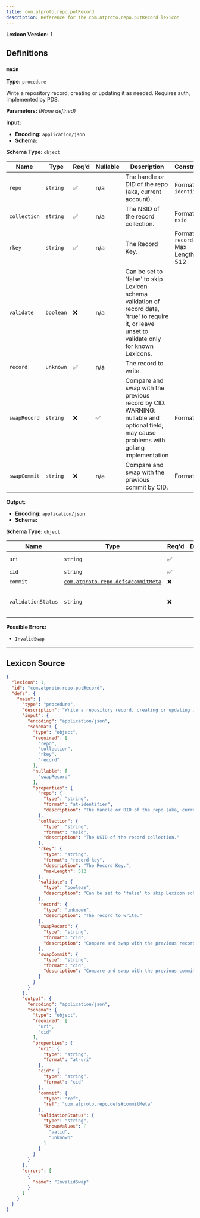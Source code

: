 ```yaml
---
title: com.atproto.repo.putRecord
description: Reference for the com.atproto.repo.putRecord lexicon
---
```

**Lexicon Version:** 1

## Definitions

<a name="main"></a>
### `main`

**Type:** `procedure`

Write a repository record, creating or updating it as needed. Requires auth, implemented by PDS.

**Parameters:** _(None defined)_

**Input:**

- **Encoding:** `application/json`
- **Schema:**

**Schema Type:** `object`

| Name | Type | Req'd | Nullable | Description | Constraints |
|------|------|----------|--|-------------|-------------|
| `repo` | `string` | ✅ | n/a | The handle or DID of the repo (aka, current account). | Format: `at-identifier` |
| `collection` | `string` | ✅ | n/a | The NSID of the record collection. | Format: `nsid` |
| `rkey` | `string` | ✅ | n/a | The Record Key. | Format: `record-key`<br/>Max Length: 512 |
| `validate` | `boolean` | ❌ | n/a | Can be set to 'false' to skip Lexicon schema validation of record data, 'true' to require it, or leave unset to validate only for known Lexicons. |  |
| `record` | `unknown` | ✅ | n/a | The record to write. |  |
| `swapRecord` | `string` | ❌ | ✅ | Compare and swap with the previous record by CID. WARNING: nullable and optional field; may cause problems with golang implementation | Format: `cid` |
| `swapCommit` | `string` | ❌ | n/a | Compare and swap with the previous commit by CID. | Format: `cid` |
**Output:**

- **Encoding:** `application/json`
- **Schema:**

**Schema Type:** `object`

| Name | Type | Req'd  | Description | Constraints |
|------|------|----------|-------------|-------------|
| `uri` | `string` | ✅  |  | Format: `at-uri` |
| `cid` | `string` | ✅  |  | Format: `cid` |
| `commit` | [`com.atproto.repo.defs#commitMeta`](/lexicons/com/atproto/repo/defs#commitMeta) | ❌  |  |  |
| `validationStatus` | `string` | ❌  |  | Known Values: `valid`, `unknown` |
**Possible Errors:**

- `InvalidSwap`

---

## Lexicon Source
```json
{
  "lexicon": 1,
  "id": "com.atproto.repo.putRecord",
  "defs": {
    "main": {
      "type": "procedure",
      "description": "Write a repository record, creating or updating it as needed. Requires auth, implemented by PDS.",
      "input": {
        "encoding": "application/json",
        "schema": {
          "type": "object",
          "required": [
            "repo",
            "collection",
            "rkey",
            "record"
          ],
          "nullable": [
            "swapRecord"
          ],
          "properties": {
            "repo": {
              "type": "string",
              "format": "at-identifier",
              "description": "The handle or DID of the repo (aka, current account)."
            },
            "collection": {
              "type": "string",
              "format": "nsid",
              "description": "The NSID of the record collection."
            },
            "rkey": {
              "type": "string",
              "format": "record-key",
              "description": "The Record Key.",
              "maxLength": 512
            },
            "validate": {
              "type": "boolean",
              "description": "Can be set to 'false' to skip Lexicon schema validation of record data, 'true' to require it, or leave unset to validate only for known Lexicons."
            },
            "record": {
              "type": "unknown",
              "description": "The record to write."
            },
            "swapRecord": {
              "type": "string",
              "format": "cid",
              "description": "Compare and swap with the previous record by CID. WARNING: nullable and optional field; may cause problems with golang implementation"
            },
            "swapCommit": {
              "type": "string",
              "format": "cid",
              "description": "Compare and swap with the previous commit by CID."
            }
          }
        }
      },
      "output": {
        "encoding": "application/json",
        "schema": {
          "type": "object",
          "required": [
            "uri",
            "cid"
          ],
          "properties": {
            "uri": {
              "type": "string",
              "format": "at-uri"
            },
            "cid": {
              "type": "string",
              "format": "cid"
            },
            "commit": {
              "type": "ref",
              "ref": "com.atproto.repo.defs#commitMeta"
            },
            "validationStatus": {
              "type": "string",
              "knownValues": [
                "valid",
                "unknown"
              ]
            }
          }
        }
      },
      "errors": [
        {
          "name": "InvalidSwap"
        }
      ]
    }
  }
}
```
